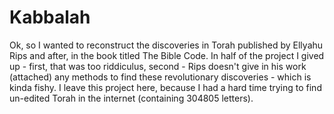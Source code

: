 # Kabbalah
Ok, so I wanted to reconstruct the discoveries in Torah published by Ellyahu Rips and after, in the book titled The Bible Code. In half of the project I gived up - first, that was too riddiculus, second - Rips doesn't give in his work (attached) any methods to find these revolutionary discoveries - which is kinda fishy. I leave this project here, because I had a hard time trying to find un-edited Torah in the internet (containing 304805 letters).
